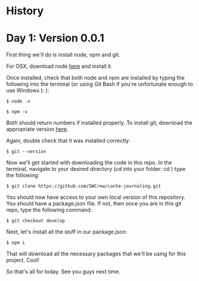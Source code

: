 # History

# Day 1: Version 0.0.1

First thing we'll do is install node, npm and git.

For OSX, download node [here](https://nodejs.org/en/) and install it.

Once installed, check that both node and npm are installed by typing the following into the terminal (or using Git Bash if you're unfortunate enough to use Windows ): ):

```
$ node -v
```
```
$ npm -v
```

Both should return numbers if installed properly. To install git, download the appropriate version [here](https://git-scm.com/downloads).

Again, double check that it was installed correctly:

```
$ git --version
```

Now we'll get started with downloading the code in this repo. In the terminal, navigate to your desired directory (cd into your folder: cd <foldername>) type the following:

```
$ git clone https://github.com/SWCrew/cache-journaling.git
```

You should now have access to your own local version of this repository. You should have a package.json file. 
If not, then once you are in this git repo, type the following command:

```
$ git checkout develop
```

Next, let's install all the stuff in our package.json:

```
$ npm i
```

That will download all the necessary packages that we'll be using for this project. Cool!

So that's all for today. See you guys next time.
